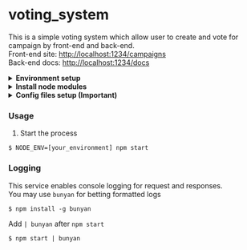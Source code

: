 # voting_system
This is a simple voting system which allow user to create and vote for campaign by front-end and back-end.  
Front-end site: [http://localhost:1234/campaigns](http://localhost:1234/campaigns)  
Back-end docs: [http://localhost:1234/docs](http://localhost:1234/docs)
<details>
<summary><strong>Environment setup</strong></summary>

1. Install [NVM (Node Version Manager)](https://github.com/nvm-sh/nvm)
```
$ curl -o- https://raw.githubusercontent.com/nvm-sh/nvm/v0.34.0/install.sh | bash
```
2. Install node.js version 10
```
$ nvm install 10
```
</details>
<details>
<summary><strong>Install node modules</strong></summary>

1. Use NPM to install required node modules
```
$ npm install
```
</details>
<details>
<summary><strong>Config files setup (Important)</strong></summary>

There are 2 set of config files under the `config` directory:
#### Development config
Developemtn config contains all credentials needed for development, also which port your API uses.  
1. Copy `config/development.example.js` to `config/development.js`
2. Fill in `config/development.js` with your MongoDB Atlas connection string and database name (you may change the server port also if you want)
#### Production config
Production config contains credentials which is different from the development config, you only need to put the fields you need to update.
1. Copy `config/production.example.js` to `config/production.js`
2. Fill in `config/production.js` with your production MongoDB Atlas connection string and database name
</details>

### Usage
1. Start the process
```
$ NODE_ENV=[your_environment] npm start
```
### Logging
This service enables console logging for request and responses.  
You may use `bunyan` for betting formatted logs
```
$ npm install -g bunyan
```
Add `| bunyan` after `npm start`
```
$ npm start | bunyan
```
